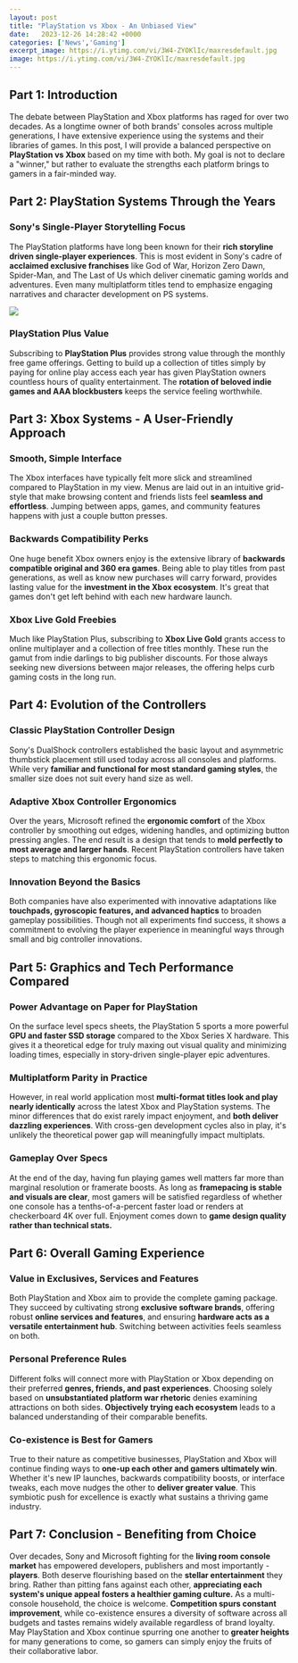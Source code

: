 ```yaml
---
layout: post
title: "PlayStation vs Xbox - An Unbiased View"
date:   2023-12-26 14:28:42 +0000
categories: ['News','Gaming']
excerpt_image: https://i.ytimg.com/vi/3W4-ZYOKlIc/maxresdefault.jpg
image: https://i.ytimg.com/vi/3W4-ZYOKlIc/maxresdefault.jpg
---
```


## Part 1: Introduction
The debate between PlayStation and Xbox platforms has raged for over two decades. As a longtime owner of both brands' consoles across multiple generations, I have extensive experience using the systems and their libraries of games. In this post, I will provide a balanced perspective on **PlayStation vs Xbox** based on my time with both. My goal is not to declare a "winner," but rather to evaluate the strengths each platform brings to gamers in a fair-minded way. 
## Part 2: PlayStation Systems Through the Years
### Sony's Single-Player Storytelling Focus 
The PlayStation platforms have long been known for their **rich storyline driven single-player experiences**. This is most evident in Sony's cadre of **acclaimed exclusive franchises** like God of War, Horizon Zero Dawn, Spider-Man, and The Last of Us which deliver cinematic gaming worlds and adventures. Even many multiplatform titles tend to emphasize engaging narratives and character development on PS systems.

![](https://i.ytimg.com/vi/3W4-ZYOKlIc/maxresdefault.jpg)
### PlayStation Plus Value 
Subscribing to **PlayStation Plus** provides strong value through the monthly free game offerings. Getting to build up a collection of titles simply by paying for online play access each year has given PlayStation owners countless hours of quality entertainment. The **rotation of beloved indie games and AAA blockbusters** keeps the service feeling worthwhile.
## Part 3: Xbox Systems - A User-Friendly Approach  
### Smooth, Simple Interface
The Xbox interfaces have typically felt more slick and streamlined compared to PlayStation in my view. Menus are laid out in an intuitive grid-style that make browsing content and friends lists feel **seamless and effortless**. Jumping between apps, games, and community features happens with just a couple button presses.
### Backwards Compatibility Perks  
One huge benefit Xbox owners enjoy is the extensive library of **backwards compatible original and 360 era games**. Being able to play titles from past generations, as well as know new purchases will carry forward, provides lasting value for the **investment in the Xbox ecosystem**. It's great that games don't get left behind with each new hardware launch. 
### Xbox Live Gold Freebies
Much like PlayStation Plus, subscribing to **Xbox Live Gold** grants access to online multiplayer and a collection of free titles monthly. These run the gamut from indie darlings to big publisher discounts. For those always seeking new diversions between major releases, the offering helps curb gaming costs in the long run.
## Part 4: Evolution of the Controllers
### Classic PlayStation Controller Design 
Sony's DualShock controllers established the basic layout and asymmetric thumbstick placement still used today across all consoles and platforms. While very **familiar and functional for most standard gaming styles**, the smaller size does not suit every hand size as well.
### Adaptive Xbox Controller Ergonomics  
Over the years, Microsoft refined the **ergonomic comfort** of the Xbox controller by smoothing out edges, widening handles, and optimizing button pressing angles. The end result is a design that tends to **mold perfectly to most average and larger hands**. Recent PlayStation controllers have taken steps to matching this ergonomic focus.
### Innovation Beyond the Basics
Both companies have also experimented with innovative adaptations like **touchpads, gyroscopic features, and advanced haptics** to broaden gameplay possibilities. Though not all experiments find success, it shows a commitment to evolving the player experience in meaningful ways through small and big controller innovations.
## Part 5: Graphics and Tech Performance Compared
### Power Advantage on Paper for PlayStation  
On the surface level specs sheets, the PlayStation 5 sports a more powerful **GPU and faster SSD storage** compared to the Xbox Series X hardware. This gives it a theoretical edge for truly maxing out visual quality and minimizing loading times, especially in story-driven single-player epic adventures. 
### Multiplatform Parity in Practice
However, in real world application most **multi-format titles look and play nearly identically** across the latest Xbox and PlayStation systems. The minor differences that do exist rarely impact enjoyment, and **both deliver dazzling experiences**. With cross-gen development cycles also in play, it's unlikely the theoretical power gap will meaningfully impact multiplats.
### Gameplay Over Specs
At the end of the day, having fun playing games well matters far more than marginal resolution or framerate boosts. As long as **framepacing is stable and visuals are clear**, most gamers will be satisfied regardless of whether one console has a tenths-of-a-percent faster load or renders at checkerboard 4K over full. Enjoyment comes down to **game design quality rather than technical stats.**
## Part 6: Overall Gaming Experience
### Value in Exclusives, Services and Features 
Both PlayStation and Xbox aim to provide the complete gaming package. They succeed by cultivating strong **exclusive software brands**, offering robust **online services and features**, and ensuring **hardware acts as a versatile entertainment hub**. Switching between activities feels seamless on both.
### Personal Preference Rules 
Different folks will connect more with PlayStation or Xbox depending on their preferred **genres, friends, and past experiences**. Choosing solely based on **unsubstantiated platform war rhetoric** denies examining attractions on both sides. **Objectively trying each ecosystem** leads to a balanced understanding of their comparable benefits. 
### Co-existence is Best for Gamers
True to their nature as competitive businesses, PlayStation and Xbox will continue finding ways to **one-up each other and gamers ultimately win**. Whether it's new IP launches, backwards compatibility boosts, or interface tweaks, each move nudges the other to **deliver greater value**. This symbiotic push for excellence is exactly what sustains a thriving game industry.
## Part 7: Conclusion - Benefiting from Choice  
Over decades, Sony and Microsoft fighting for the **living room console market** has empowered developers, publishers and most importantly - **players**. Both deserve flourishing based on the **stellar entertainment** they bring. Rather than pitting fans against each other, **appreciating each system's unique appeal fosters a healthier gaming culture.** 
As a multi-console household, the choice is welcome. **Competition spurs constant improvement**, while co-existence ensures a diversity of software across all budgets and tastes remains widely available regardless of brand loyalty. May PlayStation and Xbox continue spurring one another to **greater heights** for many generations to come, so gamers can simply enjoy the fruits of their collaborative labor.